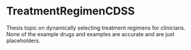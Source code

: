 # TreatmentRegimenCDSS
Thesis topic on dynamically selecting treatment regimens for clinicians.
None of the example drugs and examples are accurate and are just placeholders. 
